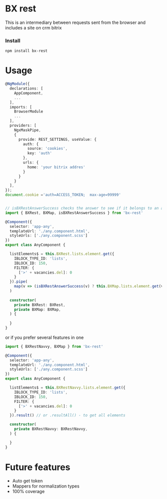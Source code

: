 # BX rest

This is an intermediary between requests sent from the browser and includes a site on crm bitrix

### Install

```shell
npm install bx-rest
```
# Usage
```typescript
@NgModule({
  declarations: [
    AppComponent,
    ...
  ],
  imports: [
    BrowserModule
    ...
  ],
  providers: [
    NgxMaskPipe,
    {
      provide: REST_SETTINGS, useValue: {
        auth: {
          source: 'cookies',
          key: 'auth'
        },
        urls: {
          home: 'your bitrix addres'
        }
      }
    }
  ],
});
document.cookie ='auth=ACCESS_TOKEN;  max-age=99999'
```
```typescript

// isBXRestAnswerSuccess checks the answer to see if it belongs to an answer without errors
import { BXRest, BXMap, isBXRestAnswerSuccess } from 'bx-rest'

@Component({
  selector: 'app-any',
  templateUrl: './any.component.html',
  styleUrls: ['./any.component.scss']
})
export class AnyComponent {

  listElements$ = this.BXRest.lists.element.get({
    IBLOCK_TYPE_ID: 'lists',
    IBLOCK_ID: 150,
    FILTER: {
      ['>' + vacancies.del]: 0
    }
  }).pipe(
    map(v => (isBXRestAnswerSuccess(v) ? this.BXMap.lists.element.get(v) : undefined)
  )
    
  constructor(
    private BXRest: BXRest,
    private BXMap: BXMap,
  ) {
      
  }
}
```
or if you prefer several features in one

```typescript
import { BXRestNavvy, BXMap } from 'bx-rest'

@Component({
  selector: 'app-any',
  templateUrl: './any.component.html',
  styleUrls: ['./any.component.scss']
})
export class AnyComponent {

  listElements$ = this.BXRestNavvy.lists.element.get({
    IBLOCK_TYPE_ID: 'lists',
    IBLOCK_ID: 150,
    FILTER: {
      ['>' + vacancies.del]: 0
    }
  }).result() // or .resultAll() - to get all elements

  constructor(
    private BXRestNavvy: BXRestNavvy,
  ) {

  }
}
```

# Future features
- Auto get token
- Mappers for normalization types
- 100% coverage
